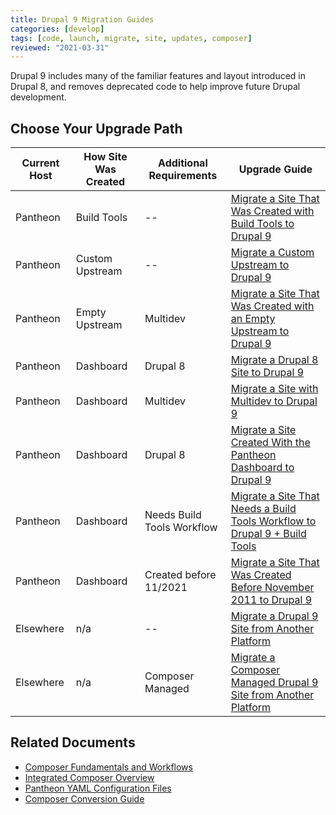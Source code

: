 ```yaml
---
title: Drupal 9 Migration Guides
categories: [develop]
tags: [code, launch, migrate, site, updates, composer]
reviewed: "2021-03-31"
---
```


Drupal 9 includes many of the familiar features and layout introduced in Drupal 8, and removes deprecated code to help improve future Drupal development.

## Choose Your Upgrade Path

|<i class="fa-solid fa-cloud"></i>Current Host|<i class="fa-solid fa-screwdriver-wrench"></i>How Site Was Created|<i class="fa-solid fa-diamond-exclamation"></i>Additional Requirements|<i class="fa-solid fa-book"></i>Upgrade Guide
|---|---|---|---
|Pantheon|Build Tools|--|[Migrate a Site That Was Created with Build Tools to Drupal 9](/guides/drupal-9-hosted-createbt)
|Pantheon|Custom Upstream|--|[Migrate a Custom Upstream to Drupal 9](/guides/drupal-9-hosted-createcustom)
|Pantheon|Empty Upstream|Multidev|[Migrate a Site That Was Created with an Empty Upstream to Drupal 9](/guides/drupal-9-hosted-createempty-md)
|Pantheon|Dashboard|Drupal 8|[Migrate a Drupal 8 Site to Drupal 9](/guides/drupal-9-hosted)
|Pantheon|Dashboard|Multidev|[Migrate a Site with Multidev to Drupal 9](/guides/drupal-9-hosted-md)
|Pantheon|Dashboard|Drupal 8|[Migrate a Site Created With the Pantheon Dashboard to Drupal 9](/guides/drupal-9-hosted-createdashboard-set8)
|Pantheon|Dashboard|Needs Build Tools Workflow|[Migrate a Site That Needs a Build Tools Workflow to Drupal 9 + Build Tools](/guides/drupal-9-hosted-btworkflow)
|Pantheon|Dashboard|Created before 11/2021|[Migrate a Site That Was Created Before November 2011 to Drupal 9](/guides/drupal-9-hosted-pre112021) 
|Elsewhere|n/a|--|[Migrate a Drupal 9 Site from Another Platform](/guides/drupal-9-unhosted)
|Elsewhere|n/a|Composer Managed|[Migrate a Composer Managed Drupal 9 Site from Another Platform](/guides/drupal-9-unhosted-composer)


## Related Documents

- [Composer Fundamentals and Workflows](/guides/composer)
- [Integrated Composer Overview](/guides/integrated-composer)
- [Pantheon YAML Configuration Files](/pantheon-yml)
- [Composer Conversion Guide](/guides/composer-convert)

